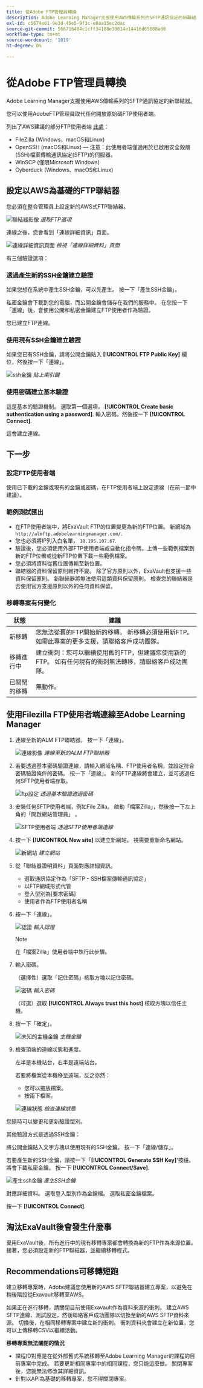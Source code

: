 ```yaml
---
title: 從Adobe FTP管理員轉換
description: Adobe Learning Manager支援使用AWS傳輸系列的SFTP通訊協定的新聯結器。 您可以使用AdobeFTP管理員取代任何開放原始碼FTP使用者端。
exl-id: c5674e61-9e3d-45e5-9f3c-e0aa15ec2dac
source-git-commit: 566716404c1cff34108e39014e14416d65088a80
workflow-type: tm+mt
source-wordcount: '1019'
ht-degree: 0%

---
```


# 從Adobe FTP管理員轉換

Adobe Learning Manager支援使用AWS傳輸系列的SFTP通訊協定的新聯結器。

您可以使用AdobeFTP管理員取代任何開放原始碼FTP使用者端。

列出了AWS建議的部分FTP使用者端 [此處](https://docs.aws.amazon.com/transfer/latest/userguide/transfer-file.html)：

* FileZilla (Windows、macOS和Linux)
* OpenSSH (macOS和Linux) — 注意：此使用者端僅適用於已啟用安全殼層(SSH)檔案傳輸通訊協定(SFTP)的伺服器。
* WinSCP (僅限Microsoft Windows)
* Cyberduck (Windows、macOS和Linux)

## 設定以AWS為基礎的FTP聯結器

您必須在整合管理員上設定新的AWS式FTP聯結器。

![聯結器影像](assets/alm-ftp.png)
*選取FTP選項*

連線之後，您會看到「連線詳細資訊」頁面。

![連線詳細資訊頁面](assets/connection-name.png)
*檢視「連線詳細資料」頁面*

有三個驗證選項：

### 透過產生新的SSH金鑰建立驗證

如果您想在系統中產生SSH金鑰，可以先產生。 按一下「產生SSH金鑰」。

私密金鑰會下載到您的電腦，而公開金鑰會儲存在我們的服務中。 在您按一下「連線」後，會使用公開和私密金鑰建立FTP使用者作為驗證。

您已建立FTP連線。

### 使用現有SSH金鑰建立驗證

如果您已有SSH金鑰，請將公開金鑰貼入 **[!UICONTROL FTP Public Key]** 欄位，然後按一下「連線」。

![ssh金鑰](assets/ssh-keys.png)
*貼上索引鍵*

### 使用密碼建立基本驗證

這是基本的驗證機制。 選取第一個選項， **[!UICONTROL Create basic authentication using a password]**. 輸入密碼，然後按一下 **[!UICONTROL Connect]**.

這會建立連線。

## 下一步

### 設定FTP使用者端

使用已下載的金鑰或現有的金鑰或密碼，在FTP使用者端上設定連線（在前一節中建議）。

### 範例測試匯出

* 在FTP使用者端中，將ExaVault FTP的位置變更為新的FTP位置。 新網域為 `http://almftp.adobelearningmanager.com/`.
* 您也必須將IP列入白名單， `18.195.107.67`.
* 驗證後，您必須使用外部FTP使用者端或自動化指令碼，上傳一些範例檔案到新的FTP位置或從新FTP位置下載一些範例檔案。
* 您必須將資料從舊位置傳輸至新位置。
* 聯結器的資料保留原則維持不變。 除了官方原則以外，ExaVault也支援一些資料保留原則。 新聯結器將無法使用這類資料保留原則。 檢查您的聯結器是否使用官方支援原則以外的任何資料保留。

### 移轉專案有何變化

| 狀態 | 建議 |
|---|---|
| 新移轉 | 您無法從舊的FTP開始新的移轉。 新移轉必須使用新FTP。 如需此專案的更多支援，請聯絡客戶成功團隊。 |
| 移轉進行中 | 建立衝刺：您可以繼續使用舊的FTP，但建議您使用新的FTP。 如有任何現有的衝刺無法轉移，請聯絡客戶成功團隊。 |
| 已關閉的移轉 | 無動作。 |

## 使用Filezilla FTP使用者端連線至Adobe Learning Manager

1. 連線至新的ALM FTP聯結器。 按一下「連線」。

   ![連線影像](assets/connect-client.png)
   *連線至新的ALM FTP聯結器*

1. 若要透過基本密碼驗證連線，請輸入網域名稱、FTP使用者名稱，並設定符合密碼驗證條件的密碼。 按一下「連線」。 新的FTP連線將會建立，並可透過任何SFTP使用者端存取。

   ![ftp設定](assets/connect-settings.png)
   *透過基本驗證透過密碼*

1. 安裝任何SFTP使用者端，例如File Zilla。 啟動「檔案Zilla」，然後按一下左上角的「開啟網站管理員」 。

   ![SFTP使用者端](assets/sftp-client-install.png)
   *透過SFTP使用者端連線*

1. 按一下 **[!UICONTROL New site]** 以建立新網站。 視需要重新命名網站。

   ![新網站](assets/new-site.png)
   *建立網站*

1. 從「聯結器證明資料」頁面對應詳細資訊。

   * 選取通訊協定作為「SFTP - SSH檔案傳輸通訊協定」
   * 以FTP網域形式代管
   * 登入型別為[要求密碼]
   * 使用者作為FTP使用者名稱

1. 按一下「連線」。

   ![認證](assets/connector-credentials.png)
   *輸入認證*

   >[!NOTE]
   >
   >在「檔案Zilla」使用者端中執行此步驟。

1. 輸入密碼。

   （選擇性）選取「記住密碼」核取方塊以記住密碼。

   ![密碼](assets/password.png)
   *輸入密碼*

   （可選）選取 **[!UICONTROL Always trust this host]** 核取方塊以信任主機。

1. 按一下「確定」。

   ![未知的主機金鑰](assets/unknown-host-key.png)
   *主機金鑰*

1. 檢查頂端的連線狀態和進度。

   左半是本機站台，右半是遠端站台。

   若要將檔案從本機移至遠端，反之亦然：

   * 您可以拖放檔案。
   * 按兩下檔案。

   ![連線狀態](assets/connection-status-progress.png)
   *檢查連線狀態*

您隨時可以變更和更新驗證型別。

其他驗證方式是透過SSH金鑰：

將公開金鑰貼入文字方塊以使用現有的SSH金鑰。 按一下「連線/儲存」。

若要產生新的SSH金鑰，請按一下「**[!UICONTROL Generate SSH Key]**&#39;按鈕。 將會下載私密金鑰。 按一下 **[!UICONTROL Connect/Save]**.

![產生ssh金鑰](assets/ssh-key.png)
*產生SSH金鑰*

對應詳細資料。 選取登入型別作為金鑰檔。 選取私密金鑰檔案。

按一下 **[!UICONTROL Connect]**.

## 淘汰ExaVault後會發生什麼事

棄用ExaVault後，所有進行中的現有移轉專案都會轉換為新的FTP作為來源位置。 接著，您必須設定新的FTP聯結器，並繼續移轉程式。

## Recommendations可移轉短跑

建立移轉專案時，Adobe建議您使用新的AWS SFTP聯結器建立專案，以避免在稍後階段從Exavault移轉至AWS。

如果正在進行移轉，請關閉目前使用Exavault作為資料來源的衝刺。 建立AWS SFTP連線、測試設定，然後聯絡客戶成功團隊以切換至新的AWS SFTP資料來源。 切換後，在相同移轉專案中建立新的衝刺。 衝刺資料夾會建立在新位置，您可以上傳移轉CSV以繼續活動。

**移轉專案無法關閉的情況**

* 課程ID對應是在從外部舊式系統移轉至Adobe Learning Manager的課程的目前專案中完成。 若要更新相同專案中的相同課程，您只能這麼做。 關閉專案後，您就無法修改其詳細資訊。
* 針對以API為基礎的移轉專案，您不得關閉專案。